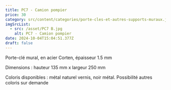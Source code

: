 ```yaml
---
title: PC7 - Camion pompier
price: 30
category: src/content/categories/porte-cles-et-autres-supports-muraux.json
imgSrcList:
  - src: /asset/PC7 B.jpg
    alt: PC7 - Camion pompier
date: 2024-10-04T15:04:51.377Z
draft: false
---
```


Porte-clé mural, en acier Corten, épaisseur 1.5 mm

Dimensions : hauteur 135 mm x largeur 250 mm

Coloris disponibles : métal naturel vernis, noir métal. Possibilité autres coloris sur demande
